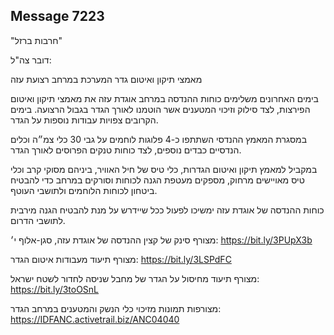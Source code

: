 ## Message 7223

"חרבות ברזל"

דובר צה"ל:

מאמצי תיקון ואיטום גדר המערכת במרחב רצועת עזה

בימים האחרונים משלימים כוחות ההנדסה במרחב אוגדת עזה את מאמצי תיקון ואיטום הפירצות, לצד סילוק וזיכוי המטענים אשר הוטמנו לאורך הגדר בגבול הרצועה. בימים הקרובים צפויות עבודות נוספות על הגדר.

במסגרת המאמץ ההנדסי השתתפו כ-4 פלוגות לוחמים על גבי 30 כלי צמ״ה וכלים הנדסיים כבדים נוספים, לצד כוחות טנקים הפרוסים לאורך הגדר.  

במקביל למאמץ תיקון ואיטום הגדרות, כלי טיס של חיל האוויר, ביניהם מסוקי קרב וכלי טיס מאויישים מרחוק, מספקים מעטפת הגנה לכוחות וסורקים במרחב כדי להבטיח ביטחון לכוחות הלוחמים ולתושבי העוטף.

כוחות ההנדסה של אוגדת עזה ימשיכו לפעול ככל שיידרש על מנת להבטיח הגנה מירבית לתושבי הדרום.

מצורף סינק של קצין ההנדסה של אוגדת עזה, סגן-אלוף י׳: https://bit.ly/3PUpX3b

מצורף תיעוד מעבודות איטום הגדר: https://bit.ly/3LSPdFC

מצורף תיעוד מחיסול על הגדר של מחבל שניסה לחדור לשטח ישראל: https://bit.ly/3toOSnL

מצורפות תמונות מזיכוי כלי הנשק והמטענים במרחב הגדר: https://IDFANC.activetrail.biz/ANC04040


